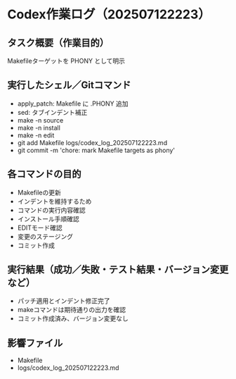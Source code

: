 # Codex作業ログ（202507122223）
## タスク概要（作業目的）
Makefileターゲットを PHONY として明示

## 実行したシェル／Gitコマンド
- apply_patch: Makefile に .PHONY 追加
- sed: タブインデント補正
- make -n source
- make -n install
- make -n edit
- git add Makefile logs/codex_log_202507122223.md
- git commit -m 'chore: mark Makefile targets as phony'

## 各コマンドの目的
- Makefileの更新
- インデントを維持するため
- コマンドの実行内容確認
- インストール手順確認
- EDITモード確認
- 変更のステージング
- コミット作成

## 実行結果（成功／失敗・テスト結果・バージョン変更など）
- パッチ適用とインデント修正完了
- makeコマンドは期待通りの出力を確認
- コミット作成済み、バージョン変更なし

## 影響ファイル
- Makefile
- logs/codex_log_202507122223.md
